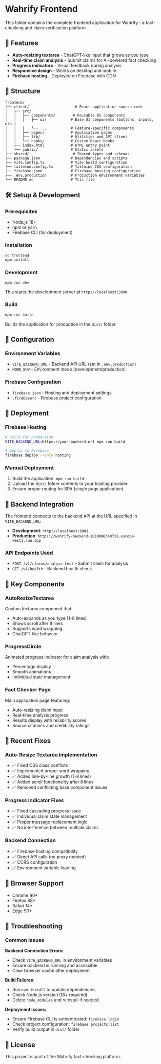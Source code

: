 # Wahrify Frontend

This folder contains the complete frontend application for Wahrify - a fact-checking and claim verification platform.

## 🚀 Features

- **Auto-resizing textarea** - ChatGPT-like input that grows as you type
- **Real-time claim analysis** - Submit claims for AI-powered fact checking
- **Progress indicators** - Visual feedback during analysis
- **Responsive design** - Works on desktop and mobile
- **Firebase hosting** - Deployed on Firebase with CDN

## 📁 Structure

```
frontend/
├── client/                     # React application source code
│   ├── src/
│   │   ├── components/        # Reusable UI components
│   │   │   ├── ui/           # Base UI components (buttons, inputs, etc.)
│   │   │   └── ...           # Feature-specific components
│   │   ├── pages/            # Application pages
│   │   ├── lib/              # Utilities and API client
│   │   └── hooks/            # Custom React hooks
│   ├── index.html            # HTML entry point
│   └── public/               # Static assets
├── shared/                    # Shared types and schemas
├── package.json              # Dependencies and scripts
├── vite.config.ts            # Vite build configuration
├── tailwind.config.ts        # Tailwind CSS configuration
├── firebase.json             # Firebase hosting configuration
├── .env.production           # Production environment variables
└── README.md                 # This file
```

## 🛠 Setup & Development

### Prerequisites
- Node.js 18+ 
- npm or yarn
- Firebase CLI (for deployment)

### Installation
```bash
cd frontend
npm install
```

### Development
```bash
npm run dev
```
This starts the development server at `http://localhost:3000`

### Build
```bash
npm run build
```
Builds the application for production in the `dist/` folder.

## 🔧 Configuration

### Environment Variables
- `VITE_BACKEND_URL` - Backend API URL (set in `.env.production`)
- `NODE_ENV` - Environment mode (development/production)

### Firebase Configuration
- `firebase.json` - Hosting and deployment settings
- `.firebaserc` - Firebase project configuration

## 🚀 Deployment

### Firebase Hosting
```bash
# Build for production
VITE_BACKEND_URL=https://your-backend-url npm run build

# Deploy to Firebase
firebase deploy --only hosting
```

### Manual Deployment
1. Build the application: `npm run build`
2. Upload the `dist/` folder contents to your hosting provider
3. Ensure proper routing for SPA (single page application)

## 🔗 Backend Integration

The frontend connects to the backend API at the URL specified in `VITE_BACKEND_URL`:
- **Development**: `http://localhost:8001` 
- **Production**: `https://wahrify-backend-1010886348729.europe-west1.run.app`

### API Endpoints Used
- `POST /v1/claims/analyze-test` - Submit claim for analysis
- `GET /v1/health` - Backend health check

## 🎨 Key Components

### AutoResizeTextarea
Custom textarea component that:
- Auto-expands as you type (1-8 lines)
- Shows scroll after 8 lines
- Supports word wrapping
- ChatGPT-like behavior

### ProgressCircle 
Animated progress indicator for claim analysis with:
- Percentage display
- Smooth animations
- Individual state management

### Fact Checker Page
Main application page featuring:
- Auto-resizing claim input
- Real-time analysis progress
- Results display with reliability scores
- Source citations and credibility ratings

## 🔧 Recent Fixes

### Auto-Resize Textarea Implementation
- ✅ Fixed CSS class conflicts
- ✅ Implemented proper word wrapping
- ✅ Added line-by-line growth (1-8 lines)
- ✅ Added scroll functionality after 8 lines
- ✅ Removed conflicting base component issues

### Progress Indicator Fixes
- ✅ Fixed cascading progress issue
- ✅ Individual claim state management
- ✅ Proper message replacement logic
- ✅ No interference between multiple claims

### Backend Connection
- ✅ Firebase hosting compatibility
- ✅ Direct API calls (no proxy needed)
- ✅ CORS configuration
- ✅ Environment variable loading

## 📱 Browser Support

- Chrome 90+
- Firefox 88+
- Safari 14+
- Edge 90+

## 🐛 Troubleshooting

### Common Issues

**Backend Connection Errors:**
- Check `VITE_BACKEND_URL` in environment variables
- Ensure backend is running and accessible
- Clear browser cache after deployment

**Build Failures:**
- Run `npm install` to update dependencies
- Check Node.js version (18+ required)
- Delete `node_modules` and reinstall if needed

**Deployment Issues:**
- Ensure Firebase CLI is authenticated: `firebase login`
- Check project configuration: `firebase projects:list`
- Verify build output in `dist/` folder

## 📄 License

This project is part of the Wahrify fact-checking platform.